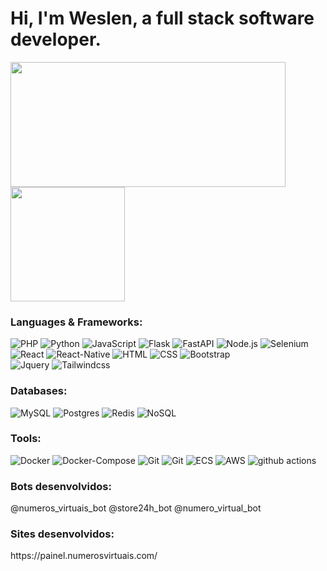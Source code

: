 # Hi, I'm Weslen, a full stack software developer.

<div style="display: inline_block">
  <img height=200 width=440  align="center" src="https://my-stats-personal.vercel.app/api?username=weslenpy&show_icons=true&theme=radical&include_all_commits=true">
  <img height=183 align="center" src="https://my-stats-personal.vercel.app/api/top-langs?username=weslenpy&layout=compact&theme=radical">
 
</div>

<h3>Languages & Frameworks:</h3>
<p>
  <img alt="PHP" src="https://img.shields.io/badge/-PHP-DD0031?style=flat-square&logo=php&logoColor=white&color=777BB4" />
  <img alt="Python" src="https://img.shields.io/badge/-Python-DD0031?style=flat-square&logo=python&logoColor=white&color=3776AB" />
  <img alt="JavaScript" src="https://img.shields.io/badge/-JavaScript-DD0031?style=flat-square&logo=javascript&logoColor=fff&color=F7DF1E" />
  <img alt="Flask" src="https://img.shields.io/badge/-Flask-grey?style=flat-square&logo=flask&logoColor=blue" />
  <img alt="FastAPI" src="https://img.shields.io/badge/-FastAPI-grey?style=flat-square&logo=fastapi&logoColor=white&color=009688" />
  <img alt="Node.js" src="https://img.shields.io/badge/-Node.js-grey?style=flat-square&logo=nodedotjs&logoColor=white&color=339933" />
  <img alt="Selenium" src="https://img.shields.io/badge/-Selenium-grey?style=flat-square&logo=selenium&logoColor=white&color=43B02A" />
  <br>
   <img alt="React" src="https://img.shields.io/node/v/react.svg?&logo=react&logoColor=white&label=React&color=61DAFB" />
    <img alt="React-Native" src="https://img.shields.io/node/v/react.svg?&logo=react&logoColor=white&label=React-Navite&color=61DAFB" />
  <img alt="HTML" src="https://img.shields.io/badge/-HTML5-1a73e8?style=flat-square&logo=html5&logoColor=white&color=E34F26" />
  <img alt="CSS" src="https://img.shields.io/badge/-CSS-1a73e8?style=flat-square&logo=css3&logoColor=white&color=1572B6" />
  
  <img alt="Bootstrap" src="https://img.shields.io/badge/-Bootstrap-1a73e8?style=flat-square&logo=bootstrap&logoColor=white&color=7952B3" />
    <br>
  <img alt="Jquery" src="https://img.shields.io/badge/-Jquery-1a73e8?style=flat-square&logo=jquery&logoColor=white&color=0769AD" />
  <img alt="Tailwindcss" src="https://img.shields.io/badge/v4.0.0-tailwindcss-blue" />
  
</p>

<h3>Databases:</h3>

<p>
  <img alt="MySQL" src="https://img.shields.io/badge/MySQL-v8-brightgreen" />
  <img alt="Postgres" src=https://img.shields.io/badge/PostgreSQL-v16-brightgreen" />
  <img alt="Redis" src="https://img.shields.io/badge/Redis-v7-brightgreen&color=000" />
  <img alt="NoSQL" src="https://img.shields.io/badge/NoSQL-brightgreen" />
</p>



<h3>Tools:</h3>

<p>
  <img alt="Docker" src="https://img.shields.io/badge/-Docker-1a73e8?style=flat-square&logo=docker&logoColor=white&color=2496ED" />
  <img alt="Docker-Compose" src="https://img.shields.io/badge/-DockerCompose-1a73e8?style=flat-square&logo=docker&logoColor=white&color=2496ED" />
  <img alt="Git" src="https://img.shields.io/badge/-Git-1a73e8?style=flat-square&logo=git&logoColor=white&color=F05032" />
    <img alt="Git" src="https://img.shields.io/badge/-GitHub-1a73e8?style=flat-square&logo=github&logoColor=white&color=181717" />
   <img alt="ECS" src="https://img.shields.io/badge/-ECS-1a73e8?style=flat-square&logo=aws&logoColor=white&color=F05032" />
     <img alt="AWS" src="https://img.shields.io/badge/-AWS-1a73e8?style=flat-square&logo=aws&logoColor=white&color=F05032" />
  <img alt="github actions" src="https://img.shields.io/badge/-Github_Actions-1a73e8?style=flat-square&logo=github-actions&logoColor=white&color=2088FF" />
</p>


<h3>Bots desenvolvidos:</h3>
@numeros_virtuais_bot
@store24h_bot
@numero_virtual_bot
<br>

<h3>Sites desenvolvidos:</h3>
https://painel.numerosvirtuais.com/

